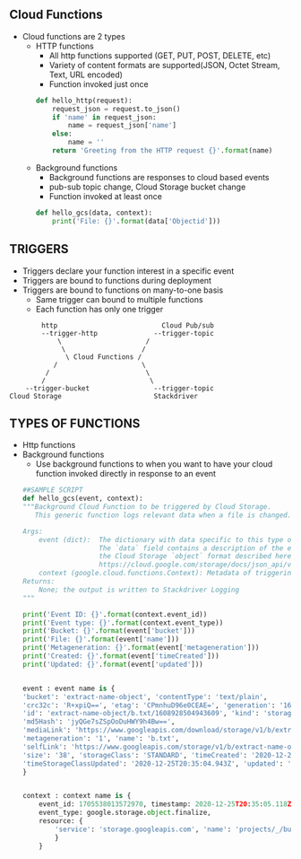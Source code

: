 ## Cloud Functions
- Cloud functions are 2 types
    + HTTP functions 
        * All http functions supported (GET, PUT, POST, DELETE, etc)
        * Variety of content formats are supported(JSON, Octet Stream, Text, URL encoded)
        * Function invoked just once
        ```python 
        def hello_http(request):
            request_json = request.to_json()
            if 'name' in request_json:
                name = request_json['name']
            else:
                name = ''
            return 'Greeting from the HTTP request {}'.format(name)
        ```
    + Background functions
        * Background functions are responses to cloud based events 
        * pub-sub topic change, Cloud Storage bucket change
        * Function invoked at least once 
        ```python
        def hello_gcs(data, context):
            print('File: {}'.format(data['Objectid']))
        ```

## TRIGGERS 

- Triggers declare your function interest in a specific event
- Triggers are bound to functions during deployment 
- Triggers are bound to functions on many-to-one basis 
    + Same trigger can bound to multiple functions 
    + Each function has only one trigger
```
        http                          Cloud Pub/sub
        --trigger-http              --trigger-topic
            \                     /
             \                   /   
              \ Cloud Functions / 
           /                     \
         /                        \
        /                          \  
    --trigger-bucket                --trigger-topic
Cloud Storage                       Stackdriver 
```

## TYPES OF FUNCTIONS
- Http functions 
- Background functions
    + Use background functions to when you want to have your cloud function invoked directly in response to an event
    ``` python
    ##SAMPLE SCRIPT 
    def hello_gcs(event, context):
    """Background Cloud Function to be triggered by Cloud Storage.
       This generic function logs relevant data when a file is changed.

    Args:
        event (dict):  The dictionary with data specific to this type of event.
                       The `data` field contains a description of the event in
                       the Cloud Storage `object` format described here:
                       https://cloud.google.com/storage/docs/json_api/v1/objects#resource
        context (google.cloud.functions.Context): Metadata of triggering event.
    Returns:
        None; the output is written to Stackdriver Logging
    """

    print('Event ID: {}'.format(context.event_id))
    print('Event type: {}'.format(context.event_type))
    print('Bucket: {}'.format(event['bucket']))
    print('File: {}'.format(event['name']))
    print('Metageneration: {}'.format(event['metageneration']))
    print('Created: {}'.format(event['timeCreated']))
    print('Updated: {}'.format(event['updated']))


    event : event name is {
    'bucket': 'extract-name-object', 'contentType': 'text/plain', 
    'crc32c': 'R+xpiQ==', 'etag': 'CPmnhuD96e0CEAE=', 'generation': '1608928504943609',
    'id': 'extract-name-object/b.txt/1608928504943609', 'kind': 'storage#object', 
    'md5Hash': 'jyQGe7sZSpOoDuHWY9h4Bw==',
    'mediaLink': 'https://www.googleapis.com/download/storage/v1/b/extract-name-object/o/ b.txt?generation=1608928504943609&alt=media',
    'metageneration': '1', 'name': 'b.txt',
    'selfLink': 'https://www.googleapis.com/storage/v1/b/extract-name-object/o/b.txt',
    'size': '38', 'storageClass': 'STANDARD', 'timeCreated': '2020-12-25T20:35:04.943Z', 
    'timeStorageClassUpdated': '2020-12-25T20:35:04.943Z', 'updated': '2020-12-25T20:35:04.943Z'
  }


    context : context name is {
        event_id: 1705538013572970, timestamp: 2020-12-25T20:35:05.118Z,
        event_type: google.storage.object.finalize, 
        resource: {
            'service': 'storage.googleapis.com', 'name': 'projects/_/buckets/extract-name-object/objects/b.txt', 'type': 'storage#object'
            }
        }

 
    ```


